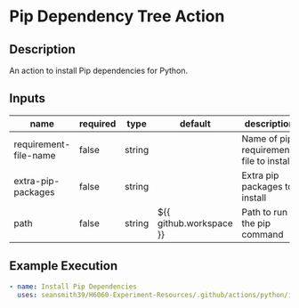 # Pip Dependency Tree Action

## Description

An action to install Pip dependencies for Python.

## Inputs

| name                  | required | type   | default                 | description                              |
| --------------------- | -------- | ------ | ----------------------- | ---------------------------------------- |
| requirement-file-name | false    | string |                         | Name of pip requirements file to install |
| extra-pip-packages    | false    | string |                         | Extra pip packages to install            |
| path                  | false    | string | ${{ github.workspace }} | Path to run the pip command              |

## Example Execution

```yaml
- name: Install Pip Dependencies
  uses: seansmith39/H6060-Experiment-Resources/.github/actions/python/install-pip-dependencies
```
